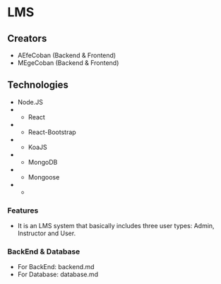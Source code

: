 # LMS

## Creators
- AEfeCoban (Backend & Frontend)
- MEgeCoban (Backend & Frontend)

## Technologies
- Node.JS
- - React
- - React-Bootstrap
- - KoaJS
- - MongoDB
- - Mongoose
- - 

### Features

- It is an LMS system that basically includes three user types: Admin, Instructor and User.



### BackEnd & Database
- For BackEnd: backend.md
- For Database: database.md
